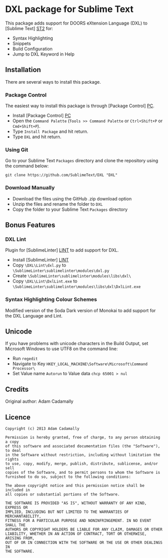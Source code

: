 # DXL package for Sublime Text

This package adds support for DOORS eXtension Language (DXL) to [Sublime Text] [ST2] for:

* Syntax Highlighting
* Snippets
* Build Configuration
* Jump to DXL Keyword in Help

## Installation

There are several ways to install this package.

### Package Control

The easiest way to install this package is through [Package Control] [PC].

* Install [Package Control] [PC]
* Open the `Command Palette` (`Tools >> Command Palette` or `Ctrl+Shift+P` or `Cmd+Shift+P`).
* Type `Install Package` and hit return.
* Type `DXL` and hit return.

### Using Git

Go to your Sublime Text `Packages` directory and clone the repository using the command below:

    git clone https://github.com/SublimeText/DXL "DXL"

### Download Manually

* Download the files using the GitHub .zip download option
* Unzip the files and rename the folder to `DXL`
* Copy the folder to your Sublime Text `Packages` directory

## Bonus Features

### DXL Lint

Plugin for [SublimeLinter] [LINT] to add support for DXL.

* Install [SublimeLinter] [LINT]
* Copy `\DXL\Lint\dxl.py` to `\SublimeLinter\sublimelinter\modules\dxl.py`
* Create `\SublimeLinter\sublimelinter\modules\libs\dxl\`
* Copy `\DXL\Lint\DxlLint.exe` to `\SublimeLinter\sublimelinter\modules\libs\dxl\DxlLint.exe`

### Syntax Highlighting Colour Schemes

Modified version of the Soda Dark version of Monokai to add support for the DXL Language and Lint.

## Unicode

If you have problems with unicode characters in the Build Output, set Microsoft Windows to use UTF8 on the command line:

* Run `regedit`
* Navigate to Key `HKEY_LOCAL_MACHINE\Software\Microsoft\Command Processor\`
* Set Value name `Autorun` to Value data `chcp 65001 > nul`

## Credits
Original author: Adam Cadamally

## Licence

	Copyright (c) 2013 Adam Cadamally

	Permission is hereby granted, free of charge, to any person obtaining a copy
	of this software and associated documentation files (the "Software"), to deal
	in the Software without restriction, including without limitation the rights
	to use, copy, modify, merge, publish, distribute, sublicense, and/or sell
	copies of the Software, and to permit persons to whom the Software is
	furnished to do so, subject to the following conditions:

	The above copyright notice and this permission notice shall be included in
	all copies or substantial portions of the Software.

	THE SOFTWARE IS PROVIDED "AS IS", WITHOUT WARRANTY OF ANY KIND, EXPRESS OR
	IMPLIED, INCLUDING BUT NOT LIMITED TO THE WARRANTIES OF MERCHANTABILITY,
	FITNESS FOR A PARTICULAR PURPOSE AND NONINFRINGEMENT. IN NO EVENT SHALL THE
	AUTHORS OR COPYRIGHT HOLDERS BE LIABLE FOR ANY CLAIM, DAMAGES OR OTHER
	LIABILITY, WHETHER IN AN ACTION OF CONTRACT, TORT OR OTHERWISE, ARISING FROM,
	OUT OF OR IN CONNECTION WITH THE SOFTWARE OR THE USE OR OTHER DEALINGS IN
	THE SOFTWARE.

 [ST2]: http://www.sublimetext.com/
 [PC]: http://wbond.net/sublime_packages/package_control
 [LINT]: https://github.com/SublimeLinter/SublimeLinter
